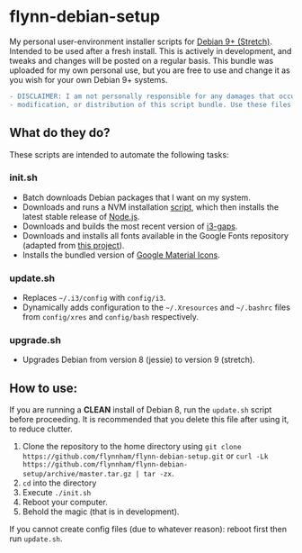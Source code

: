 # flynn-debian-setup
My personal user-environment installer scripts for [Debian 9+ (Stretch)](https://wiki.debian.org/DebianStretch). Intended to be used after a fresh install. This is actively in development, and tweaks and changes will be posted on a regular basis. This bundle was uploaded for my own personal use, but you are free to use and change it as you wish for your own Debian 9+ systems.

``` diff
- DISCLAIMER: I am not personally responsible for any damages that occur though the usage,
- modification, or distribution of this script bundle. Use these files at your own risk.
```

## What do they do?

These scripts are intended to automate the following tasks:

### init.sh
* Batch downloads Debian packages that I want on my system.
* Downloads and runs a NVM installation [script](https://raw.githubusercontent.com/creationix/nvm/v0.33.1/install.sh), which then installs the latest stable release of [Node.js](https://github.com/nodejs/node).
* Downloads and builds the most recent version of [i3-gaps](https://github.com/Airblader/i3).
* Downloads and installs all fonts available in the Google Fonts repository (adapted from [this project](https://github.com/hotice/webupd8/blob/master/install-google-fonts)).
* Installs the bundled version of [Google Material Icons](https://github.com/google/material-design-icons/).

### update.sh
* Replaces `~/.i3/config` with `config/i3`.
* Dynamically adds configuration to the `~/.Xresources` and `~/.bashrc` files from `config/xres` and `config/bash` respectively. 

### upgrade.sh
* Upgrades Debian from version 8 (jessie) to version 9 (stretch).

## How to use:

If you are running a **CLEAN** install of Debian 8, run the `update.sh` script before proceeding. It is recommended that you delete this file after using it, to reduce clutter.

1. Clone the repository to the home directory using `git clone https://github.com/flynnham/flynn-debian-setup.git` or `curl -Lk https://github.com/flynnham/flynn-debian-setup/archive/master.tar.gz | tar -zx`.
2. `cd` into the directory
3. Execute `./init.sh`
4. Reboot your computer.
5. Behold the magic (that is in development).

If you cannot create config files (due to whatever reason): reboot first then run `update.sh`.
